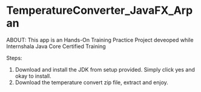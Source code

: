 # TemperatureConverter_JavaFX_Arpan

ABOUT:
This app is an Hands-On Training Practice Project deveoped while Internshala Java Core Certified Training

Steps:
1. Download and install the JDK from setup provided. Simply click yes and okay to install.
2. Download the temperature convert zip file, extract and enjoy.
